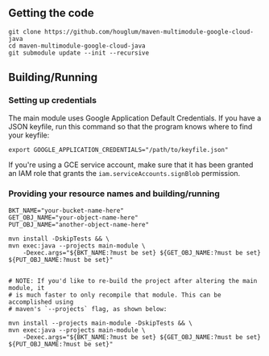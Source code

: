 ## Getting the code

```
git clone https://github.com/houglum/maven-multimodule-google-cloud-java
cd maven-multimodule-google-cloud-java
git submodule update --init --recursive
```

## Building/Running

### Setting up credentials

The main module uses Google Application Default Credentials. If you have a JSON
keyfile, run this command so that the program knows where to find your keyfile:

```
export GOOGLE_APPLICATION_CREDENTIALS="/path/to/keyfile.json"
```

If you're using a GCE service account, make sure that it has been granted an IAM
role that grants the `iam.serviceAccounts.signBlob` permission.

### Providing your resource names and building/running

```
BKT_NAME="your-bucket-name-here"
GET_OBJ_NAME="your-object-name-here"
PUT_OBJ_NAME="another-object-name-here"

mvn install -DskipTests && \
mvn exec:java --projects main-module \
    -Dexec.args="${BKT_NAME:?must be set} ${GET_OBJ_NAME:?must be set} ${PUT_OBJ_NAME:?must be set}"


# NOTE: If you'd like to re-build the project after altering the main module, it
# is much faster to only recompile that module. This can be accomplished using
# maven's `--projects` flag, as shown below:

mvn install --projects main-module -DskipTests && \
mvn exec:java --projects main-module \
    -Dexec.args="${BKT_NAME:?must be set} ${GET_OBJ_NAME:?must be set} ${PUT_OBJ_NAME:?must be set}"
```
